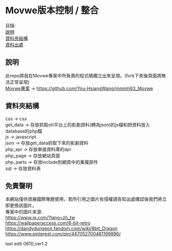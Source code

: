 # Movwe版本控制 / 整合
目錄: <br>
[說明](#說明)<br>
[資料夾結構](#資料夾結構)<br>
[資料出處](#免責聲明)
## 說明
此repo將我在Movwe專案中所負責的程式碼獨立出來呈現。(fork下來後頁面將無法正常呈現)<br>
[Movwe專案](https://github.com/You-HsiangWang/mmmh63_Movwe) -> https://github.com/You-HsiangWang/mmmh63_Movwe
## 資料夾結構
css -> css <br>
get_data -> 存放抓取ott平台上的影劇資料(轉為json)的js檔和把資料放入database的php檔 <br>
js -> javascript <br>
json -> 存放get_data抓取下來的影劇資料 <br>
php_api -> 存放串接資料庫的api <br>
php_page -> 存放網站頁面 <br>
php_parts -> 存放include到網頁中的重複部件 <br>
sql -> 存放資料表 <br>
## 免責聲明
本網站僅供資展國際專題使用，若所引用之圖片有侵權請告知出處確認後我們將立即更換該圖片。<br>
專案中的圖片來源:<br>
https://www.iq.com/?lang=zh_tw<br>
https://wallpaperaccess.com/8-bit-retro<br>
https://dandydungeon.fandom.com/wiki/8bit_Dragon<br>
https://www.pinterest.com/pin/447052700481199896/

last edit 0610_ver1.2
